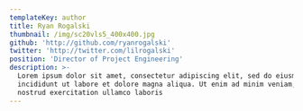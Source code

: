 ```yaml
---
templateKey: author
title: Ryan Rogalski
thumbnail: /img/sc20vls5_400x400.jpg
github: 'http://github.com/ryanrogalski'
twitter: 'http://twitter.com/lilrogalski'
position: 'Director of Project Engineering'
description: >-
  Lorem ipsum dolor sit amet, consectetur adipiscing elit, sed do eiusmod tempor
  incididunt ut labore et dolore magna aliqua. Ut enim ad minim veniam, quis
  nostrud exercitation ullamco laboris
---
```


